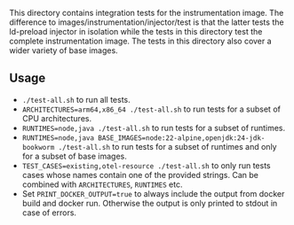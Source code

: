 This directory contains integration tests for the instrumentation image.
The difference to images/instrumentation/injector/test is that the latter tests the ld-preload injector in isolation
while the tests in this directory test the complete instrumentation image.
The tests in this directory also cover a wider variety of base images.

Usage
-----

* `./test-all.sh` to run all tests.
* `ARCHITECTURES=arm64,x86_64 ./test-all.sh` to run tests for a subset of CPU architectures.
* `RUNTIMES=node,java ./test-all.sh` to run tests for a subset of runtimes.
* `RUNTIMES=node,java BASE_IMAGES=node:22-alpine,openjdk:24-jdk-bookworm ./test-all.sh` to run tests for a subset of
  runtimes and only for a subset of base images.
* `TEST_CASES=existing,otel-resource ./test-all.sh` to only run tests cases whose names contain one of the provided
  strings. Can be combined with `ARCHITECTURES`, `RUNTIMES` etc.
* Set `PRINT_DOCKER_OUTPUT=true` to always include the output from docker build and docker run. Otherwise the output is
  only printed to stdout in case of errors.

